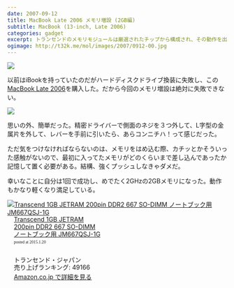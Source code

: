 ```yaml
---
date: 2007-09-12
title: MacBook Late 2006 メモリ増設 (2GB編)
subtitle: MacBook (13-inch, Late 2006)
categories: gadget
excerpt: トランセンドのメモリモジュールは厳選されたチップから構成され、その動作を出荷前に検査されている。高い安定性と信頼性を備えたコスト効率に優れる全てのメモリモジュールに永久保証と世界規模のサービスネットワークを提供しており、その高品質、優れたパフォーマンス、互換性、信頼性、安定性により、お客様からの信頼を得ている。トランセンドのメモリモジュールは優れたコンピュータシステムを提供する。
ogimage: http://t32k.me/mol/images/2007/0912-00.jpg
---
```


![](/mol/images/2007/0912-00.jpg)

以前はiBookを持っていたのだがハードディスクドライブ換装に失敗し、この[MacBook Late 2006](http://support.apple.com/kb/SP23?viewlocale=ja_JP)を購入した。だから今回のメモリ増設は絶対に失敗できない。

![](/mol/images/2007/0912-01.jpg)

思いの外、簡単だった。精密ドライバーで側面のネジを３つ外して、L字型の金属片を外して、レバーを手前に引いたら、あらコンニチハ！って感じだった。

ただ気をつけなければならないのは、メモリをはめ込む際、カチッとかそういった感触がないので、最初に入ってたメモリがどのくらいまで差し込んであったか記憶して置く必要がある。結構、強くプッシュしなきゃダメだ。

幸いなことに自分は1回で成功し、めでたく2GHzの2GBメモリになった。動作もかなり軽くなり満足している。

<div class="azlink-box"><div class="azlink-image" style="float:left"><a href="http://www.amazon.co.jp/exec/obidos/ASIN/B000QRRNVG/warikiru-22/" name="azlinklink" target="_blank"><img src="http://ecx.images-amazon.com/images/I/116JSr5vMfL.jpg" alt="Transcend 1GB JETRAM 200pin DDR2 667 SO-DIMM ノートブック用 JM667QSJ-1G" style="border:none" /></a></div><div class="azlink-info" style="float:left;margin-left:15px;line-height:120%"><div class="azlink-name" style="margin-bottom:10px;line-height:120%"><a href="http://www.amazon.co.jp/exec/obidos/ASIN/B000QRRNVG/warikiru-22/" name="azlinklink" target="_blank">Transcend 1GB JETRAM<br>200pin DDR2 667 SO-DIMM <br>ノートブック用 JM667QSJ-1G</a><div class="azlink-powered-date" style="font-size:7pt;margin-top:5px;font-family:verdana;line-height:120%">posted at 2015.1.20</div></div><div class="azlink-detail"><br />トランセンド・ジャパン<br />売り上げランキング: 49166<br /></div><div class="azlink-link" style="margin-top:5px"><a href="http://www.amazon.co.jp/exec/obidos/ASIN/B000QRRNVG/warikiru-22/" target="_blank">Amazon.co.jp で詳細を見る</a></div></div><div class="azlink-footer" style="clear:left"></div></div>